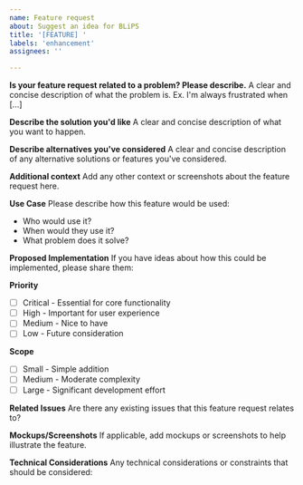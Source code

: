 ```yaml
---
name: Feature request
about: Suggest an idea for BLiPS
title: '[FEATURE] '
labels: 'enhancement'
assignees: ''

---
```


**Is your feature request related to a problem? Please describe.**
A clear and concise description of what the problem is. Ex. I'm always frustrated when [...]

**Describe the solution you'd like**
A clear and concise description of what you want to happen.

**Describe alternatives you've considered**
A clear and concise description of any alternative solutions or features you've considered.

**Additional context**
Add any other context or screenshots about the feature request here.

**Use Case**
Please describe how this feature would be used:
- Who would use it?
- When would they use it?
- What problem does it solve?

**Proposed Implementation**
If you have ideas about how this could be implemented, please share them:

**Priority**
- [ ] Critical - Essential for core functionality
- [ ] High - Important for user experience
- [ ] Medium - Nice to have
- [ ] Low - Future consideration

**Scope**
- [ ] Small - Simple addition
- [ ] Medium - Moderate complexity
- [ ] Large - Significant development effort

**Related Issues**
Are there any existing issues that this feature request relates to?

**Mockups/Screenshots**
If applicable, add mockups or screenshots to help illustrate the feature.

**Technical Considerations**
Any technical considerations or constraints that should be considered: 